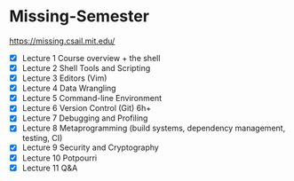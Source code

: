 # Missing-Semester
https://missing.csail.mit.edu/
- [x] Lecture 1 Course overview + the shell
- [x] Lecture 2 Shell Tools and Scripting
- [x] Lecture 3 Editors (Vim)
- [x] Lecture 4 Data Wrangling
- [x] Lecture 5 Command-line Environment
- [x] Lecture 6 Version Control (Git) 6h+
- [x] Lecture 7 Debugging and Profiling
- [x] Lecture 8 Metaprogramming (build systems, dependency management, testing, CI)
- [x] Lecture 9 Security and Cryptography
- [x] Lecture 10 Potpourri
- [x] Lecture 11 Q&A
